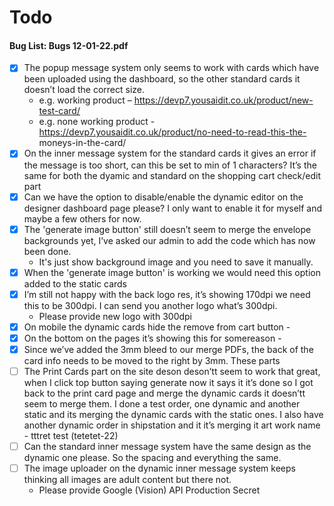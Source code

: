 # Todo

#### Bug List: Bugs 12-01-22.pdf

- [x] The popup message system only seems to work with cards which have been uploaded using the dashboard, so the other
  standard cards it doesn’t load the correct size.
    - e.g. working product – https://devp7.yousaidit.co.uk/product/new-test-card/
    - e.g. none working product - https://devp7.yousaidit.co.uk/product/no-need-to-read-this-the-
      moneys-in-the-card/
- [x] On the inner message system for the standard cards it gives an error if the message is too
  short, can this be set to min of 1 characters? It’s the same for both the dyamic and standard
  on the shopping cart check/edit part
- [x] Can we have the option to disable/enable the dynamic editor on the designer dashboard page
  please? I only want to enable it for myself and maybe a few others for now.
- [x] The 'generate image button' still doesn’t seem to merge the envelope backgrounds yet, I’ve
  asked our admin to add the code which has now been done.
  - It's just show background image and you need to save it manually.
- [x] When the 'generate image button' is working we would need this option added to the static
  cards
- [x] I’m still not happy with the back logo res, it’s showing 170dpi we need this to be 300dpi. I can send you another logo what’s 300dpi.
	- Please provide new logo with 300dpi
- [x] On mobile the dynamic cards hide the remove from cart button -
- [x] On the bottom on the pages it’s showing this for somereason -
- [x] Since we’ve added the 3mm bleed to our merge PDFs, the back of the card info needs to be
  moved to the right by 3mm. These parts
- [ ] The Print Cards part on the site deson   deson’tt seem to work that great, when I click top button
  saying generate now it says it   it’s done so I got back to the print card page and merge the
  dynamic cards it doesn’tt seem to merge them.
  I done a test order, one dynamic and another static and its merging the dynamic cards with
  the static ones.
  I also have another dynamic order in shipstation and it   it’s merging it art work name - tttret   test (tetetet-22)
- [ ] Can the standard inner message system have the same design as the dynamic one please. So
  the spacing and everything the same.
- [ ] The image uploader on the dynamic inner message system keeps thinking all images are adult content but there not.
    - Please provide Google (Vision) API Production Secret

